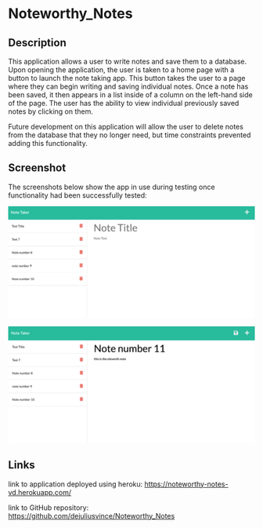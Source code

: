 # Noteworthy_Notes

## Description 
This application allows a user to write notes and save them to a database. Upon opening the application, the user is taken to a home page with a button to launch the note taking app. This button takes the user to a page where they can begin writing and saving individual notes. Once a note has been saved, it then appears in a list inside of a column on the left-hand side of the page. The user has the ability to view individual previously saved notes by clicking on them. 

Future development on this application will allow the user to delete notes from the database that they no longer need, but time constraints prevented adding this functionality. 

## Screenshot 
The screenshots below show the app in use during testing once functionality had been successfully tested:

![screenshot of empty note intance](./assets/screenshot1.png)

![screenshot of previous note being displayed after click](./assets/screenshot2.png)

## Links

link to application deployed using heroku: https://noteworthy-notes-vd.herokuapp.com/

link to GitHub repository: https://github.com/dejuliusvince/Noteworthy_Notes

